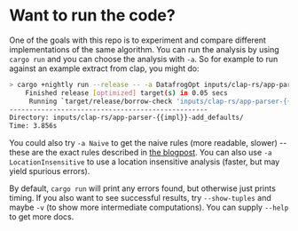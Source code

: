 # Want to run the code?

One of the goals with this repo is to experiment and compare different
implementations of the same algorithm. You can run the analysis by using `cargo run`
and you can choose the analysis with `-a`. So for example to run against an example
extract from clap, you might do:

```bash
> cargo +nightly run --release -- -a DatafrogOpt inputs/clap-rs/app-parser-{{impl}}-add_defaults/
    Finished release [optimized] target(s) in 0.05 secs
     Running `target/release/borrow-check 'inputs/clap-rs/app-parser-{{impl}}-add_defaults/'`
--------------------------------------------------
Directory: inputs/clap-rs/app-parser-{{impl}}-add_defaults/
Time: 3.856s
```

You could also try `-a Naive` to get the naive rules (more readable,
slower) -- these are the exact rules described in [the
blogpost][post]. You can also use `-a LocationInsensitive` to use a
location insensitive analysis (faster, but may yield spurious errors).

By default, `cargo run` will print any errors found, but otherwise
just prints timing. If you also want to see successful results, try
`--show-tuples` and maybe `-v` (to show more intermediate computations).
You can supply `--help` to get more docs.

[post]: http://smallcultfollowing.com/babysteps/blog/2018/04/27/an-alias-based-formulation-of-the-borrow-checker/
